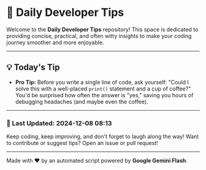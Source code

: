 
# 🌟 Daily Developer Tips

Welcome to the **Daily Developer Tips** repository! This space is dedicated to providing concise, practical, and often witty insights to make your coding journey smoother and more enjoyable.

---

## 💡 Today's Tip

- **Pro Tip:**  Before you write a single line of code,  ask yourself: "Could I solve this with a well-placed `print()` statement and a cup of coffee?"  You'd be surprised how often the answer is "yes," saving you hours of debugging headaches (and maybe even the coffee).

---

### 📅 Last Updated: 2024-12-08 08:13

Keep coding, keep improving, and don't forget to laugh along the way! Want to contribute or suggest tips? Open an issue or pull request!

---

Made with ❤️ by an automated script powered by **Google Gemini Flash**.
